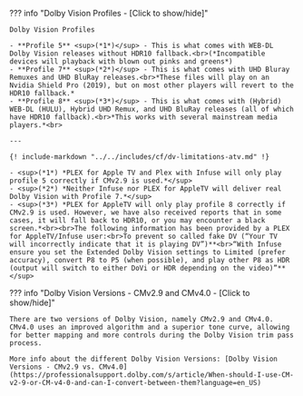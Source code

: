 <!-- markdownlint-disable MD041-->
??? info "Dolby Vision Profiles - [Click to show/hide]"

    Dolby Vision Profiles

    - **Profile 5** <sup>(*1*)</sup> - This is what comes with WEB-DL Dolby Vision releases without HDR10 fallback.<br>(*Incompatible devices will playback with blown out pinks and greens*)
    - **Profile 7** <sup>(*2*)</sup> - This is what comes with UHD Bluray Remuxes and UHD BluRay releases.<br>*These files will play on an Nvidia Shield Pro (2019), but on most other players will revert to the HDR10 fallback.*
    - **Profile 8** <sup>(*3*)</sup> - This is what comes with (Hybrid) WEB-DL (HULU), Hybrid UHD Remux, and UHD BluRay releases (all of which have HDR10 fallback).<br>*This works with several mainstream media players.*<br>

    ---

    {! include-markdown "../../includes/cf/dv-limitations-atv.md" !}

    - <sup>(*1*) *PLEX for Apple TV and Plex with Infuse will only play profile 5 correctly if CMv2.9 is used.*</sup>
    - <sup>(*2*) *Neither Infuse nor PLEX for AppleTV will deliver real Dolby Vision with Profile 7.*</sup>
    - <sup>(*3*) *PLEX for AppleTV will only play profile 8 correctly if CMv2.9 is used. However, we have also received reports that in some cases, it will fall back to HDR10, or you may encounter a black screen.*<br><br>The following information has been provided by a PLEX for AppleTV/Infuse user:<br>To prevent so called fake DV (“Your TV will incorrectly indicate that it is playing DV”)**<br>“With Infuse ensure you set the Extended Dolby Vision settings to Limited (prefer accuracy), convert P8 to P5 (when possible), and play other P8 as HDR (output will switch to either DoVi or HDR depending on the video)”**</sup>

??? info "Dolby Vision Versions - CMv2.9 and CMv4.0 - [Click to show/hide]"

    There are two versions of Dolby Vision, namely CMv2.9 and CMv4.0. CMv4.0 uses an improved algorithm and a superior tone curve, allowing for better mapping and more controls during the Dolby Vision trim pass process.

    More info about the different Dolby Vision Versions: [Dolby Vision Versions - CMv2.9 vs. CMv4.0](https://professionalsupport.dolby.com/s/article/When-should-I-use-CM-v2-9-or-CM-v4-0-and-can-I-convert-between-them?language=en_US)
<!-- markdownlint-enable MD041-->
